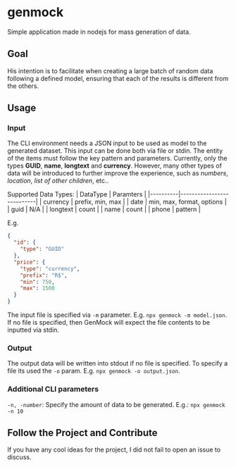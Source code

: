 genmock
=======

Simple application made in nodejs for mass generation of data.

## Goal

His intention is to facilitate when creating a large batch of random data following a defined model, ensuring that each of the results is different from the others.

## Usage
 
 ### Input
 The CLI environment needs a JSON input to be used as model to the generated dataset. This input can be done both via file or stdin.
 The entity of the items must follow the key pattern and parameters. Currently, only the types **GUID**, **name**, **longtext** and **currency**. However, many other types of data will be introduced to further improve the experience, such as _numbers_, _location_, _list of other children_, etc..

 Supported Data Types:
 | DataType | Paramters                 |
 |----------|---------------------------|
 | currency | prefix, min, max          |
 | date     | min, max, format, options |
 | guid     | N/A                       |
 | longtext | count                     |
 | name     | count                     |
 | phone    | pattern                   |

 E.g.
```json
{
  "id": {
    "type": "GUID"
  },
  "price": {
    "type": "currency",
    "prefix": "R$",
    "min": 750,
    "max": 1500
  }
}
```

 The input file is specified via ``-m`` parameter. E.g. ``npx genmock -m model.json``.
 If no file is specified, then GenMock will expect the file contents to be inputted via stdin.

 ### Output
 The output data will be written into stdout if no file is specified. To specify a file its used the ``-o`` param. E.g. ``npx genmock -o output.json``.
 
 ### Additional CLI parameters
 ``-n, -number``: Specify the amount of data to be generated. E.g.: ``npx genmock -n 10``

## Follow the Project and Contribute
If you have any cool ideas for the project, I did not fail to open an issue to discuss.

